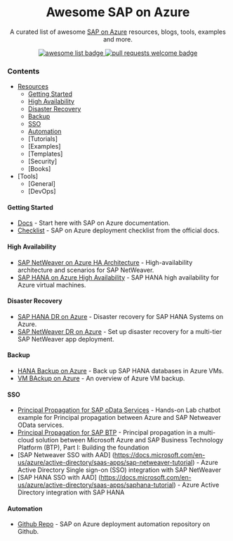 <div align="center">
  <h1 align="center">Awesome SAP on Azure</h1>
  <p align="center">A curated list of awesome <a href="https://azure.microsoft.com/en-us/solutions/sap/">SAP on Azure</a> resources, blogs, tools, examples and more.</p>

  <p align="center">
      <a href="https://github.com/sindresorhus/awesome">
        <img alt="awesome list badge" src="https://cdn.rawgit.com/sindresorhus/awesome/d7305f38d29fed78fa85652e3a63e154dd8e8829/media/badge.svg">
      </a>
      <a href="http://makeapullrequest.com">
        <img alt="pull requests welcome badge" src="https://img.shields.io/badge/PRs-welcome-brightgreen.svg?style=flat">
      </a>
  </p>
</div>

### Contents

- [Resources](#resources)
    - [Getting Started](#getting-started)
    - [High Availability](#high-availability)
    - [Disaster Recovery](#disaster-recovery)
    - [Backup](#backup)
    - [SSO](#sso)
    - [Automation](#automation)
    - [Tutorials]
    - [Examples]
    - [Templates]
    - [Security]
    - [Books]
- [Tools]
    - [General]
    - [DevOps]

#### Getting Started

- [Docs](https://docs.microsoft.com/en-us/azure/virtual-machines/workloads/sap/get-started) - Start here with SAP on Azure documentation.
- [Checklist](https://docs.microsoft.com/en-us/azure/virtual-machines/workloads/sap/sap-deployment-checklist) - SAP on Azure deployment checklist from the official docs.

#### High Availability

- [SAP NetWeaver on Azure HA Architecture](https://docs.microsoft.com/en-us/azure/virtual-machines/workloads/sap/sap-high-availability-architecture-scenarios) - High-availability architecture and scenarios for SAP NetWeaver.
- [SAP HANA on Azure High Availability](https://docs.microsoft.com/en-us/azure/virtual-machines/workloads/sap/sap-hana-availability-overview) - SAP HANA high availability for Azure virtual machines.

#### Disaster Recovery

- [SAP HANA DR on Azure](https://azure.microsoft.com/en-us/blog/disaster-recovery-for-sap-hana-systems-on-azure/) - Disaster recovery for SAP HANA Systems on Azure.
- [SAP NetWeaver DR on Azure](https://docs.microsoft.com/en-us/azure/site-recovery/site-recovery-sap) - Set up disaster recovery for a multi-tier SAP NetWeaver app deployment.


#### Backup

- [HANA Backup on Azure](https://docs.microsoft.com/en-us/azure/backup/backup-azure-sap-hana-database) - Back up SAP HANA databases in Azure VMs.
- [VM BAckup on Azure](https://docs.microsoft.com/en-us/azure/backup/backup-azure-vms-introduction) - An overview of Azure VM backup.

#### SSO

- [Principal Propagation for SAP oData Services](https://github.com/ROBROICH/Teams-Chatbot-SAP-NW-Principal-Propagation) - Hands-on Lab chatbot example for Principal propagation between Azure and SAP Netweaver OData services.
- [Principal Propagation for SAP BTP](https://github.com/ROBROICH/Teams-Chatbot-SAP-NW-Principal-Propagation) - Principal propagation in a multi-cloud solution between Microsoft Azure and SAP Business Technology Platform (BTP), Part I: Building the foundation
- [SAP Netweaver SSO with AAD] (https://docs.microsoft.com/en-us/azure/active-directory/saas-apps/sap-netweaver-tutorial) - Azure Active Directory Single sign-on (SSO) integration with SAP NetWeaver
- [SAP HANA SSO with AAD] (https://docs.microsoft.com/en-us/azure/active-directory/saas-apps/saphana-tutorial) - Azure Active Directory integration with SAP HANA

#### Automation
- [Github Repo](https://github.com/Azure/sap-hana) - SAP on Azure deployment automation repository on Github.
